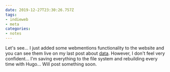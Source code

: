 ```yaml
---
date: 2019-12-27T23:30:26.757Z
tags:
- indieweb
- meta
categories:
- notes
---
```


Let's see... I just added some webmentions functionality to the website and you can see them live on my last post about [data](/2019/12/24/own-your-data). However, I don't feel very confident... I'm saving everything to the file system and rebuilding every time with Hugo... Will post something soon.
